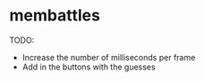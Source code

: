 membattles
==========

TODO:
* Increase the number of milliseconds per frame
* Add in the buttons with the guesses
